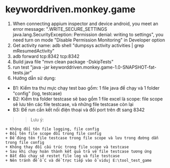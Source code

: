 # keyworddriven.monkey.game
1. When connecting appium inspector and device android, you meet an error message: ".WRITE_SECURE_SETTINGS java.lang.SecurityException: Permission denial: writing to settings", you need turn on mode "Disable Permission Monitoring" in Developer option
2. Get activity name: adb shell "dumpsys activity activities | grep mResumedActivity"
3. adb forward tcp:8342 tcp:8342
4. Build java file "mvn clean package -DskipTests"
5. run test "java -jar keyworddriven.monkey.game-1.0-SNAPSHOT-fat-tests.jar"
4. Hướng dẫn sử dụng:
 + B1: Kiểm tra thư mực chạy test bao gồm: 1 file java để chạy và 1 folder "config" (log, testcase)
 + B2: Kiểm tra folder testcase sẽ bao gồm 1 file excel là scope: file scope sẽ lưu tên các file testcase, và những file testcase còn lại
 + B3: Để run cần kết nối điện thoại và đổi port trên đt sang 8342
>> Lưu ý:
> 
    + Không đổi tên file logging, file config
    + Đổi tên file scope đổi trong file config
    + Để đúng tên file testcase trong file scope và lưu trong đường dẫn trong file config
    + Không thay đổi cấu trúc trong file scope và testcase
    + Sau khi chạy hoàn thành kết quả trả về file testcase tương ứng
    + Bắt đầu chạy sẽ restet file log và file testcase
    + Nên tránh để ổ C và để trực tiếp vào ổ viduj E:\tool_test_game